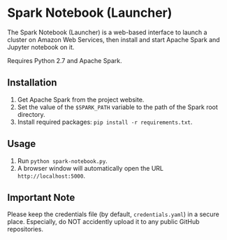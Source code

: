 # Spark Notebook (Launcher)

The Spark Notebook (Launcher) is a web-based interface to launch a cluster on
Amazon Web Services, then install and start Apache Spark and Jupyter notebook
on it.

Requires Python 2.7 and Apache Spark.


## Installation

1. Get Apache Spark from the project website.
2. Set the value of the `$SPARK_PATH` variable to the path of
the Spark root directory.
3. Install required packages: `pip install -r requirements.txt`.


## Usage

1. Run `python spark-notebook.py`.
2. A browser window will automatically open the URL `http://localhost:5000`.


## Important Note

Please keep the credentials file (by default, `credentials.yaml`) in a secure
place. Especially, do NOT accidently upload it to any public GitHub repositories.
